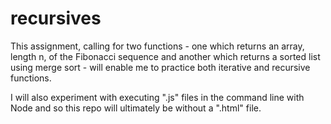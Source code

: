 # recursives

This assignment, calling for two functions - one which returns an array, length n, of the Fibonacci sequence and another which returns a sorted list using merge sort - will enable me to practice both iterative and recursive functions.

I will also experiment with executing ".js" files in the command line with Node and so this repo will ultimately be without a ".html" file.